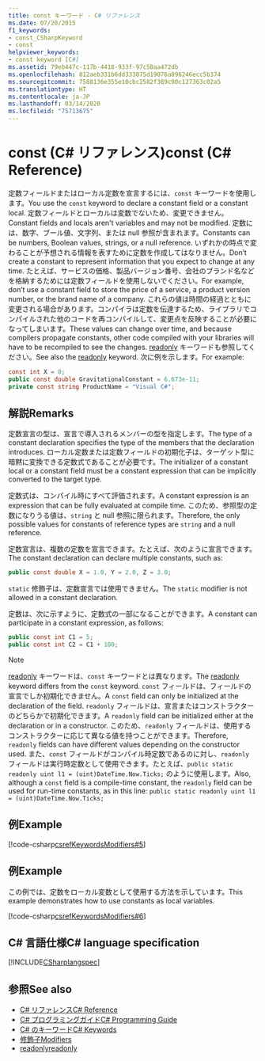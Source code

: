 ```yaml
---
title: const キーワード - C# リファレンス
ms.date: 07/20/2015
f1_keywords:
- const_CSharpKeyword
- const
helpviewer_keywords:
- const keyword [C#]
ms.assetid: 79eb447c-117b-4418-933f-97c50aa472db
ms.openlocfilehash: 812aeb331b6dd333075d19076a896246ecc5b374
ms.sourcegitcommit: 7588136e355e10cbc2582f389c90c127363c02a5
ms.translationtype: HT
ms.contentlocale: ja-JP
ms.lasthandoff: 03/14/2020
ms.locfileid: "75713675"
---
```

# <a name="const-c-reference"></a><span data-ttu-id="bf279-102">const (C# リファレンス)</span><span class="sxs-lookup"><span data-stu-id="bf279-102">const (C# Reference)</span></span>

<span data-ttu-id="bf279-103">定数フィールドまたはローカル定数を宣言するには、`const` キーワードを使用します。</span><span class="sxs-lookup"><span data-stu-id="bf279-103">You use the `const` keyword to declare a constant field or a constant local.</span></span> <span data-ttu-id="bf279-104">定数フィールドとローカルは変数でないため、変更できません。</span><span class="sxs-lookup"><span data-stu-id="bf279-104">Constant fields and locals aren't variables and may not be modified.</span></span> <span data-ttu-id="bf279-105">定数には、数字、ブール値、文字列、または null 参照が含まれます。</span><span class="sxs-lookup"><span data-stu-id="bf279-105">Constants can be numbers, Boolean values, strings, or a null reference.</span></span> <span data-ttu-id="bf279-106">いずれかの時点で変わることが予想される情報を表すために定数を作成してはなりません。</span><span class="sxs-lookup"><span data-stu-id="bf279-106">Don’t create a constant to represent information that you expect to change at any time.</span></span> <span data-ttu-id="bf279-107">たとえば、サービスの価格、製品バージョン番号、会社のブランド名などを格納するためには定数フィールドを使用しないでください。</span><span class="sxs-lookup"><span data-stu-id="bf279-107">For example, don’t use a constant field to store the price of a service, a product version number, or the brand name of a company.</span></span> <span data-ttu-id="bf279-108">これらの値は時間の経過とともに変更される場合があります。コンパイラは定数を伝達するため、ライブラリでコンパイルされた他のコードを再コンパイルして、変更点を反映することが必要になってしまいます。</span><span class="sxs-lookup"><span data-stu-id="bf279-108">These values can change over time, and because compilers propagate constants, other code compiled with your libraries will have to be recompiled to see the changes.</span></span> <span data-ttu-id="bf279-109">[readonly](./readonly.md) キーワードも参照してください。</span><span class="sxs-lookup"><span data-stu-id="bf279-109">See also the [readonly](./readonly.md) keyword.</span></span> <span data-ttu-id="bf279-110">次に例を示します。</span><span class="sxs-lookup"><span data-stu-id="bf279-110">For example:</span></span>

```csharp
const int X = 0;
public const double GravitationalConstant = 6.673e-11;
private const string ProductName = "Visual C#";
```

## <a name="remarks"></a><span data-ttu-id="bf279-111">解説</span><span class="sxs-lookup"><span data-stu-id="bf279-111">Remarks</span></span>

<span data-ttu-id="bf279-112">定数宣言の型は、宣言で導入されるメンバーの型を指定します。</span><span class="sxs-lookup"><span data-stu-id="bf279-112">The type of a constant declaration specifies the type of the members that the declaration introduces.</span></span> <span data-ttu-id="bf279-113">ローカル定数または定数フィールドの初期化子は、ターゲット型に暗黙に変換できる定数式であることが必要です。</span><span class="sxs-lookup"><span data-stu-id="bf279-113">The initializer of a constant local or a constant field must be a constant expression that can be implicitly converted to the target type.</span></span>

<span data-ttu-id="bf279-114">定数式は、コンパイル時にすべて評価されます。</span><span class="sxs-lookup"><span data-stu-id="bf279-114">A constant expression is an expression that can be fully evaluated at compile time.</span></span> <span data-ttu-id="bf279-115">このため、参照型の定数になりうる値は、`string` と null 参照に限られます。</span><span class="sxs-lookup"><span data-stu-id="bf279-115">Therefore, the only possible values for constants of reference types are `string` and a null reference.</span></span>

<span data-ttu-id="bf279-116">定数宣言は、複数の定数を宣言できます。たとえば、次のように宣言できます。</span><span class="sxs-lookup"><span data-stu-id="bf279-116">The constant declaration can declare multiple constants, such as:</span></span>

```csharp
public const double X = 1.0, Y = 2.0, Z = 3.0;
```

<span data-ttu-id="bf279-117">`static` 修飾子は、定数宣言では使用できません。</span><span class="sxs-lookup"><span data-stu-id="bf279-117">The `static` modifier is not allowed in a constant declaration.</span></span>

<span data-ttu-id="bf279-118">定数は、次に示すように、定数式の一部になることができます。</span><span class="sxs-lookup"><span data-stu-id="bf279-118">A constant can participate in a constant expression, as follows:</span></span>

```csharp
public const int C1 = 5;
public const int C2 = C1 + 100;
```

> [!NOTE]
> <span data-ttu-id="bf279-119">[readonly](./readonly.md) キーワードは、`const` キーワードとは異なります。</span><span class="sxs-lookup"><span data-stu-id="bf279-119">The [readonly](./readonly.md) keyword differs from the `const` keyword.</span></span> <span data-ttu-id="bf279-120">`const` フィールドは、フィールドの宣言でしか初期化できません。</span><span class="sxs-lookup"><span data-stu-id="bf279-120">A `const` field can only be initialized at the declaration of the field.</span></span> <span data-ttu-id="bf279-121">`readonly` フィールドは、宣言またはコンストラクターのどちらかで初期化できます。</span><span class="sxs-lookup"><span data-stu-id="bf279-121">A `readonly` field can be initialized either at the declaration or in a constructor.</span></span> <span data-ttu-id="bf279-122">このため、`readonly` フィールドは、使用するコンストラクターに応じて異なる値を持つことができます。</span><span class="sxs-lookup"><span data-stu-id="bf279-122">Therefore, `readonly` fields can have different values depending on the constructor used.</span></span> <span data-ttu-id="bf279-123">また、`const` フィールドがコンパイル時定数であるのに対し、`readonly` フィールドは実行時定数として使用できます。たとえば、`public static readonly uint l1 = (uint)DateTime.Now.Ticks;` のように使用します。</span><span class="sxs-lookup"><span data-stu-id="bf279-123">Also, although a `const` field is a compile-time constant, the `readonly` field can be used for run-time constants, as in this line: `public static readonly uint l1 = (uint)DateTime.Now.Ticks;`</span></span>

## <a name="example"></a><span data-ttu-id="bf279-124">例</span><span class="sxs-lookup"><span data-stu-id="bf279-124">Example</span></span>

[!code-csharp[csrefKeywordsModifiers#5](~/samples/snippets/csharp/VS_Snippets_VBCSharp/csrefKeywordsModifiers/CS/csrefKeywordsModifiers.cs#5)]

## <a name="example"></a><span data-ttu-id="bf279-125">例</span><span class="sxs-lookup"><span data-stu-id="bf279-125">Example</span></span>

<span data-ttu-id="bf279-126">この例では、定数をローカル変数として使用する方法を示しています。</span><span class="sxs-lookup"><span data-stu-id="bf279-126">This example demonstrates how to use constants as local variables.</span></span>

[!code-csharp[csrefKeywordsModifiers#6](~/samples/snippets/csharp/VS_Snippets_VBCSharp/csrefKeywordsModifiers/CS/csrefKeywordsModifiers.cs#6)]

## <a name="c-language-specification"></a><span data-ttu-id="bf279-127">C# 言語仕様</span><span class="sxs-lookup"><span data-stu-id="bf279-127">C# language specification</span></span>

[!INCLUDE[CSharplangspec](~/includes/csharplangspec-md.md)]

## <a name="see-also"></a><span data-ttu-id="bf279-128">参照</span><span class="sxs-lookup"><span data-stu-id="bf279-128">See also</span></span>

- [<span data-ttu-id="bf279-129">C# リファレンス</span><span class="sxs-lookup"><span data-stu-id="bf279-129">C# Reference</span></span>](../index.md)
- [<span data-ttu-id="bf279-130">C# プログラミングガイド</span><span class="sxs-lookup"><span data-stu-id="bf279-130">C# Programming Guide</span></span>](../../programming-guide/index.md)
- [<span data-ttu-id="bf279-131">C# のキーワード</span><span class="sxs-lookup"><span data-stu-id="bf279-131">C# Keywords</span></span>](./index.md)
- [<span data-ttu-id="bf279-132">修飾子</span><span class="sxs-lookup"><span data-stu-id="bf279-132">Modifiers</span></span>](index.md)
- [<span data-ttu-id="bf279-133">readonly</span><span class="sxs-lookup"><span data-stu-id="bf279-133">readonly</span></span>](./readonly.md)
